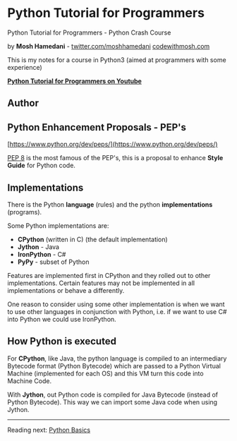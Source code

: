 # Python Tutorial for Programmers

Python Tutorial for Programmers - Python Crash Course 

by **Mosh Hamedani** - [twitter.com/moshhamedani](twitter.com/moshhamedani)
[codewithmosh.com](codewithmosh.com)

This is my notes for a course in Python3 (aimed at programmers with some experience)

[**Python Tutorial for Programmers on Youtube**](https://www.youtube.com/watch?v=f79MRyMsjrQ)

## Author

## Python Enhancement Proposals - PEP's

[https://www.python.org/dev/peps/](https://www.python.org/dev/peps/)

[PEP 8](https://www.python.org/dev/peps/pep-0008/) is the most famous of the PEP's, this is a proposal to enhance **Style Guide** for Python code.

## Implementations

There is the Python **language** (rules) and the python **implementations** (programs).

Some Python implementations are:

* **CPython** (written in C) (the default implementation)
* **Jython** - Java
* **IronPython** - C#
* **PyPy** - subset of Python

Features are implemented first in CPython and they rolled out to other implementations.
Certain features may not be implemented in all implementations or behave a differently.

One reason to consider using some other implementation is when we want to use other languages in conjunction with Python, i.e. if we want to use C# into Python we could use IronPython.

## How Python is executed

For **CPython**, like Java, the python language is compiled to an intermediary Bytecode format (Python Bytecode) which are passed to a Python Virtual Machine (implemented for each OS) and this VM turn this code into Machine Code.

With **Jython**, out Python code is compiled for Java Bytecode (instead of Python Bytecode). This way we can import some Java code when using Jython.

---

Reading next: [Python Basics](./PythonBasics.md)
